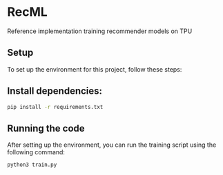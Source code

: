 # RecML
Reference implementation training recommender models on TPU

## Setup

To set up the environment for this project, follow these steps:

## Install dependencies:
```bash
pip install -r requirements.txt
```

## Running the code

After setting up the environment, you can run the training script using the following command:

```bash
python3 train.py
```
